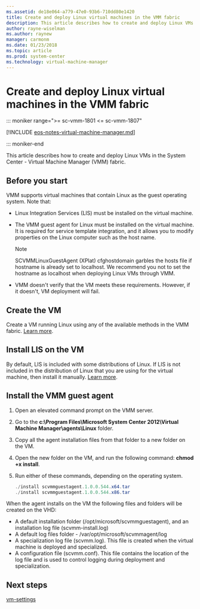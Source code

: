 ```yaml
---
ms.assetid: de18e064-a779-47e0-93b6-710dd80e1420
title: Create and deploy Linux virtual machines in the VMM fabric
description: This article describes how to create and deploy Linux VMs in the VMM fabric
author: rayne-wiselman
ms.author: raynew
manager: carmonm
ms.date: 01/23/2018
ms.topic: article
ms.prod: system-center
ms.technology: virtual-machine-manager
---
```



# Create and deploy Linux virtual machines in the VMM fabric

::: moniker range=">= sc-vmm-1801 <= sc-vmm-1807"

[!INCLUDE [eos-notes-virtual-machine-manager.md](../includes/eos-notes-virtual-machine-manager.md)]

::: moniker-end


This article describes how to create and deploy Linux VMs in the System Center - Virtual Machine Manager (VMM) fabric.

## Before you start

VMM supports virtual machines that contain Linux as the guest operating system. Note that:

- Linux Integration Services (LIS) must be installed on the virtual machine.
- The VMM guest agent for Linux must be installed on the virtual machine. It is required for service template integration, and it allows you to modify properties on the Linux computer such as the host name.

    > [!NOTE]
    > SCVMMLinuxGuestAgent (XPlat) cfghostdomain garbles the hosts file if hostname is already set to localhost. We recommend you not to set the hostname as localhost when deploying Linux VMs through VMM.

- VMM doesn't verify that the VM meets these requirements. However, if it doesn't, VM deployment will fail.


## Create the VM

Create a VM running Linux using any of the available methods in the VMM fabric. [Learn more](provision-vms.md).

## Install LIS on the VM

By default, LIS is included with some distributions of Linux. If LIS is not included in the distribution of Linux that you are using for the virtual machine, then install it manually. [Learn more](https://technet.microsoft.com/windows-server-docs/compute/hyper-v/supported-linux-and-freebsd-virtual-machines-for-hyper-v-on-windows).

## Install the VMM guest agent

1. Open an elevated command prompt on the VMM server.
2. Go to the **c:\Program Files\Microsoft System Center 2012\Virtual Machine Manager\agents\Linux** folder.
3. Copy all the agent installation files from that folder to a new folder on the VM.
4. Open the new folder on the VM, and run the following command: **chmod +x install**.
5. Run either of these commands, depending on the operating system.

     ```powershell
    ./install scvmmguestagent.1.0.0.544.x64.tar
    ./install scvmmguestagent.1.0.0.544.x86.tar
    ```

When the agent installs on the VM the following files and folders will be created on the VHD:

- A default installation folder (/opt/microsoft/scvmmguestagent), and an installation log file (scvmm-install.log)
- A default log files folder - /var/opt/microsoft/scvmmagent/log
- A specialization log file (scvmm.log). This file is created when the virtual machine is deployed and specialized.
- A configuration file (scvmm.conf). This file contains the location of the log file and is used to control logging during deployment and specialization.

## Next steps
[vm-settings](vm-settings.md)
